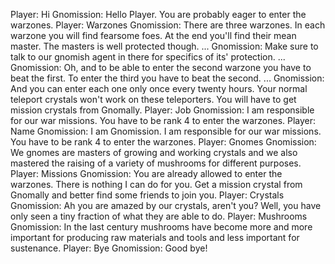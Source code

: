 Player: Hi
Gnomission: Hello Player. You are probably eager to enter the warzones.
Player: Warzones
Gnomission: There are three warzones. In each warzone you will find fearsome foes. At the end you'll find their mean master. The masters is well protected though. ...
Gnomission: Make sure to talk to our gnomish agent in there for specifics of its' protection. ...
Gnomission: Oh, and to be able to enter the second warzone you have to beat the first. To enter the third you have to beat the second. ...
Gnomission: And you can enter each one only once every twenty hours. Your normal teleport crystals won't work on these teleporters. You will have to get mission crystals from Gnomally.
Player: Job
Gnomission: I am responsible for our war missions. You have to be rank 4 to enter the warzones.
Player: Name
Gnomission: I am Gnomission. I am responsible for our war missions. You have to be rank 4 to enter the warzones.
Player: Gnomes
Gnomission: We gnomes are masters of growing and working crystals and we also mastered the raising of a variety of mushrooms for different purposes.
Player: Missions
Gnomission: You are already allowed to enter the warzones. There is nothing I can do for you. Get a mission crystal from Gnomally and better find some friends to join you.
Player: Crystals
Gnomission: Ah you are amazed by our crystals, aren't you? Well, you have only seen a tiny fraction of what they are able to do.
Player: Mushrooms
Gnomission: In the last century mushrooms have become more and more important for producing raw materials and tools and less important for sustenance.
Player: Bye
Gnomission: Good bye!